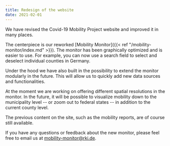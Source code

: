 ```yaml
---
title: Redesign of the website
date: 2021-02-01
---
```


We have revised the Covid-19 Mobility Project website and improved it in many places.

<!--more-->

The centerpiece is our reworked [Mobility Monitor]({{< ref "/mobility-monitor/index.md" >}}). The monitor has been graphically optimized and is easier to use. For example, you can now use a search field to select and deselect individual counties in Germany.

Under the hood we have also built in the possibility to extend the monitor modularly in the future. This will allow us to quickly add new data sources and functionalities.

At the moment we are working on offering different spatial resolutions in the monitor. In the future, it will be possible to visualize mobility down to the municipality level -- or zoom out to federal states -- in addition to the current county level.

The previous content on the site, such as the mobility reports, are of course still available.

If you have any questions or feedback about the new monitor, please feel free to email us at mobility-monitor@rki.de.
